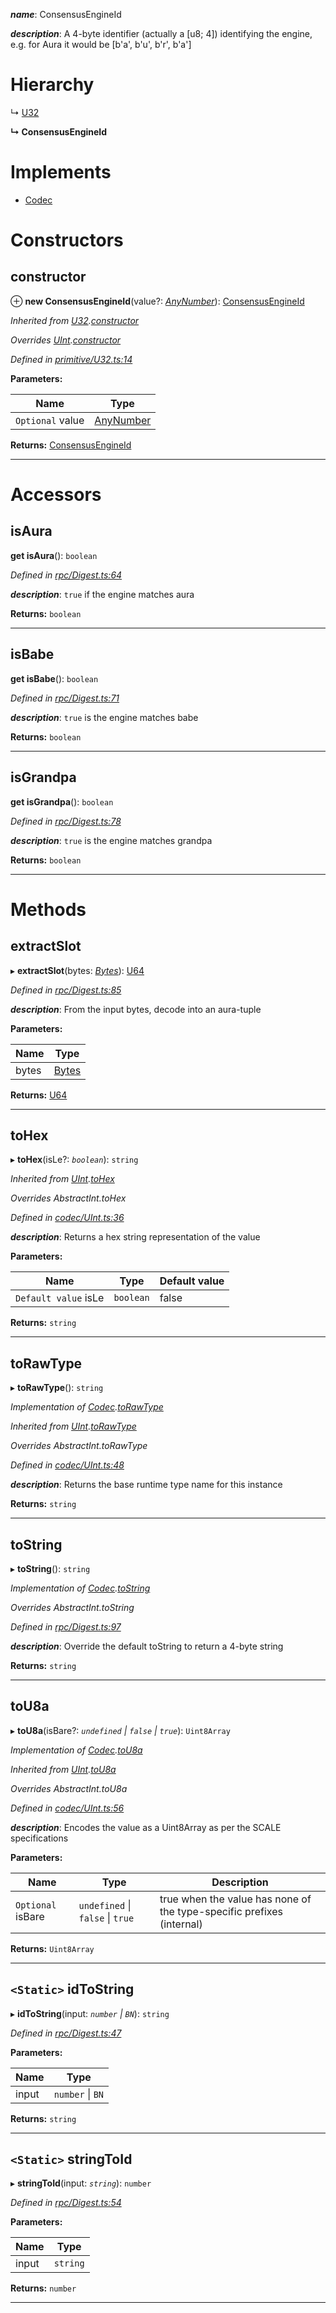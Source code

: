 

*__name__*: ConsensusEngineId

*__description__*: A 4-byte identifier (actually a \[u8; 4\]) identifying the engine, e.g. for Aura it would be \[b'a', b'u', b'r', b'a'\]

# Hierarchy

↳  [U32](_primitive_u32_.u32.md)

**↳ ConsensusEngineId**

# Implements

* [Codec](../interfaces/_types_.codec.md)

# Constructors

<a id="constructor"></a>

##  constructor

⊕ **new ConsensusEngineId**(value?: *[AnyNumber](../modules/_types_.md#anynumber)*): [ConsensusEngineId](_rpc_digest_.consensusengineid.md)

*Inherited from [U32](_primitive_u32_.u32.md).[constructor](_primitive_u32_.u32.md#constructor)*

*Overrides [UInt](_codec_uint_.uint.md).[constructor](_codec_uint_.uint.md#constructor)*

*Defined in [primitive/U32.ts:14](https://github.com/polkadot-js/api/blob/4f9aecc/packages/types/src/primitive/U32.ts#L14)*

**Parameters:**

| Name | Type |
| ------ | ------ |
| `Optional` value | [AnyNumber](../modules/_types_.md#anynumber) |

**Returns:** [ConsensusEngineId](_rpc_digest_.consensusengineid.md)

___

# Accessors

<a id="isaura"></a>

##  isAura

**get isAura**(): `boolean`

*Defined in [rpc/Digest.ts:64](https://github.com/polkadot-js/api/blob/4f9aecc/packages/types/src/rpc/Digest.ts#L64)*

*__description__*: `true` if the engine matches aura

**Returns:** `boolean`

___
<a id="isbabe"></a>

##  isBabe

**get isBabe**(): `boolean`

*Defined in [rpc/Digest.ts:71](https://github.com/polkadot-js/api/blob/4f9aecc/packages/types/src/rpc/Digest.ts#L71)*

*__description__*: `true` is the engine matches babe

**Returns:** `boolean`

___
<a id="isgrandpa"></a>

##  isGrandpa

**get isGrandpa**(): `boolean`

*Defined in [rpc/Digest.ts:78](https://github.com/polkadot-js/api/blob/4f9aecc/packages/types/src/rpc/Digest.ts#L78)*

*__description__*: `true` is the engine matches grandpa

**Returns:** `boolean`

___

# Methods

<a id="extractslot"></a>

##  extractSlot

▸ **extractSlot**(bytes: *[Bytes](_primitive_bytes_.bytes.md)*): [U64](_primitive_u64_.u64.md)

*Defined in [rpc/Digest.ts:85](https://github.com/polkadot-js/api/blob/4f9aecc/packages/types/src/rpc/Digest.ts#L85)*

*__description__*: From the input bytes, decode into an aura-tuple

**Parameters:**

| Name | Type |
| ------ | ------ |
| bytes | [Bytes](_primitive_bytes_.bytes.md) |

**Returns:** [U64](_primitive_u64_.u64.md)

___
<a id="tohex"></a>

##  toHex

▸ **toHex**(isLe?: *`boolean`*): `string`

*Inherited from [UInt](_codec_uint_.uint.md).[toHex](_codec_uint_.uint.md#tohex)*

*Overrides AbstractInt.toHex*

*Defined in [codec/UInt.ts:36](https://github.com/polkadot-js/api/blob/4f9aecc/packages/types/src/codec/UInt.ts#L36)*

*__description__*: Returns a hex string representation of the value

**Parameters:**

| Name | Type | Default value |
| ------ | ------ | ------ |
| `Default value` isLe | `boolean` | false |

**Returns:** `string`

___
<a id="torawtype"></a>

##  toRawType

▸ **toRawType**(): `string`

*Implementation of [Codec](../interfaces/_types_.codec.md).[toRawType](../interfaces/_types_.codec.md#torawtype)*

*Inherited from [UInt](_codec_uint_.uint.md).[toRawType](_codec_uint_.uint.md#torawtype)*

*Overrides AbstractInt.toRawType*

*Defined in [codec/UInt.ts:48](https://github.com/polkadot-js/api/blob/4f9aecc/packages/types/src/codec/UInt.ts#L48)*

*__description__*: Returns the base runtime type name for this instance

**Returns:** `string`

___
<a id="tostring"></a>

##  toString

▸ **toString**(): `string`

*Implementation of [Codec](../interfaces/_types_.codec.md).[toString](../interfaces/_types_.codec.md#tostring)*

*Overrides AbstractInt.toString*

*Defined in [rpc/Digest.ts:97](https://github.com/polkadot-js/api/blob/4f9aecc/packages/types/src/rpc/Digest.ts#L97)*

*__description__*: Override the default toString to return a 4-byte string

**Returns:** `string`

___
<a id="tou8a"></a>

##  toU8a

▸ **toU8a**(isBare?: *`undefined` \| `false` \| `true`*): `Uint8Array`

*Implementation of [Codec](../interfaces/_types_.codec.md).[toU8a](../interfaces/_types_.codec.md#tou8a)*

*Inherited from [UInt](_codec_uint_.uint.md).[toU8a](_codec_uint_.uint.md#tou8a)*

*Overrides AbstractInt.toU8a*

*Defined in [codec/UInt.ts:56](https://github.com/polkadot-js/api/blob/4f9aecc/packages/types/src/codec/UInt.ts#L56)*

*__description__*: Encodes the value as a Uint8Array as per the SCALE specifications

**Parameters:**

| Name | Type | Description |
| ------ | ------ | ------ |
| `Optional` isBare | `undefined` \| `false` \| `true` |  true when the value has none of the type-specific prefixes (internal) |

**Returns:** `Uint8Array`

___
<a id="idtostring"></a>

## `<Static>` idToString

▸ **idToString**(input: *`number` \| `BN`*): `string`

*Defined in [rpc/Digest.ts:47](https://github.com/polkadot-js/api/blob/4f9aecc/packages/types/src/rpc/Digest.ts#L47)*

**Parameters:**

| Name | Type |
| ------ | ------ |
| input | `number` \| `BN` |

**Returns:** `string`

___
<a id="stringtoid"></a>

## `<Static>` stringToId

▸ **stringToId**(input: *`string`*): `number`

*Defined in [rpc/Digest.ts:54](https://github.com/polkadot-js/api/blob/4f9aecc/packages/types/src/rpc/Digest.ts#L54)*

**Parameters:**

| Name | Type |
| ------ | ------ |
| input | `string` |

**Returns:** `number`

___

